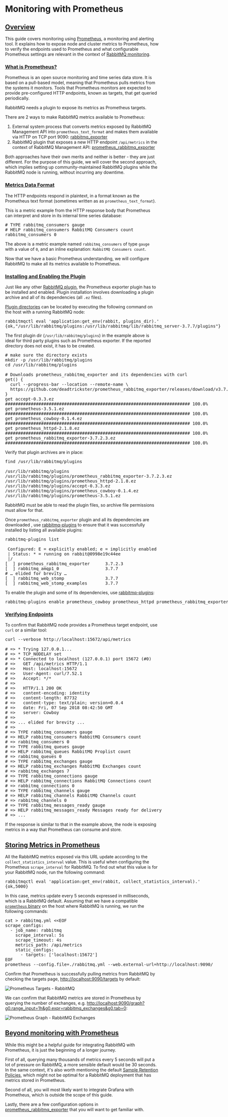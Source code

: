 # Monitoring with Prometheus

## <a id="overview" class="anchor" href="#overview">Overview</a>

This guide covers monitoring using [Prometheus](https://prometheus.io/),
a monitoring and alerting tool. It explains how to expose node and cluster
metrics to Prometheus, how to verify the endpoints used to Prometheus and
what configurable Prometheus settings are relevant in the context of [RabbitMQ
monitoring](/monitoring.html).

### <a id="what-is-prometheus" class="anchor" href="#what-is-prometheus">What is Prometheus?</a>

Prometheus is an open source monitoring and time series data store.
It is based on a pull-based model, meaning that Prometheus pulls metrics from the
systems it monitors. Tools that Prometheus monitors are expected to provide pre-configured HTTP
endpoints, known as targets, that get queried periodically.


RabbitMQ needs a plugin to expose its metrics as Prometheus targets.

There are 2 ways to make RabbitMQ metrics available to Prometheus:

1. External system process that converts metrics exposed by RabbitMQ Management
   API into `prometheus_text_format` and makes them available via HTTP on TCP
   port 9090: [rabbitmq_exporter](https://github.com/kbudde/rabbitmq_exporter)
1. RabbitMQ plugin that exposes a new HTTP endpoint `/api/metrics` in the
   context of RabbitMQ Management API:
   [prometheus_rabbitmq_exporter](https://github.com/deadtrickster/prometheus_rabbitmq_exporter)

Both approaches have their own merits and neither is better - they are just
different.  For the purpose of this guide, we will cover the second approach,
which implies setting up community-maintained RabbitMQ plugins while the
RabbitMQ node is running, without incurring any downtime.

### <a id="prometheus-data-format" class="anchor" href="#prometheus-data-format">Metrics Data Format</a>

The HTTP endpoints respond in plaintext, in a format known as
the Prometheus text format (sometimes written as as `prometheus_text_format`).

This is a metric example from the HTTP response body
that Prometheus can interpret and store in its internal time series database:

<pre class="sourcecode sh">
# TYPE rabbitmq_consumers gauge
# HELP rabbitmq_consumers RabbitMQ Consumers count
rabbitmq_consumers 0
</pre>

The above is a metric example named `rabbitmq_consumers` of type `gauge` with a
value of `0`, and an inline explanation: `RabbitMQ Consumers count`.

Now that we have a basic Prometheus understanding, we will configure RabbitMQ
to make all its metrics available to Prometheus.


### <a id="installation" class="anchor" href="#installation">Installing and Enabling the Plugin</a>

Just like any other [RabbitMQ plugin](./plugins.html), the Prometheus exporter plugin has to be
installed and enabled. Plugin installation involves downloading a plugin archive and all of its dependencies
(all `.ez` files).

[Plugin directories](/plugins.html#plugin-directories) can be located by executing the following command on the host
with a running RabbitMQ node:

<pre class="sourcecode sh">
rabbitmqctl eval 'application:get_env(rabbit, plugins_dir).'
{ok,"/usr/lib/rabbitmq/plugins:/usr/lib/rabbitmq/lib/rabbitmq_server-3.7.7/plugins"}
</pre>

The first plugin dir (`/usr/lib/rabbitmq/plugins`) in the example above is ideal for third party plugins
such as Prometheus exporter. If the reported directory does not exist, it has to be created.

<pre class="sourcecode sh">
# make sure the directory exists
mkdir -p /usr/lib/rabbitmq/plugins
cd /usr/lib/rabbitmq/plugins

# Downloads prometheus_rabbitmq_exporter and its dependencies with curl
get() {
  curl --progress-bar --location --remote-name \
  https://github.com/deadtrickster/prometheus_rabbitmq_exporter/releases/download/v3.7.2.3/$1
}
get accept-0.3.3.ez
######################################################################## 100.0%
get prometheus-3.5.1.ez
######################################################################## 100.0%
get prometheus_cowboy-0.1.4.ez
######################################################################## 100.0%
get prometheus_httpd-2.1.8.ez
######################################################################## 100.0%
get prometheus_rabbitmq_exporter-3.7.2.3.ez
######################################################################## 100.0%
</pre>

Verify that plugin archives are in place:

<pre class="sourcecode sh">
find /usr/lib/rabbitmq/plugins

/usr/lib/rabbitmq/plugins
/usr/lib/rabbitmq/plugins/prometheus_rabbitmq_exporter-3.7.2.3.ez
/usr/lib/rabbitmq/plugins/prometheus_httpd-2.1.8.ez
/usr/lib/rabbitmq/plugins/accept-0.3.3.ez
/usr/lib/rabbitmq/plugins/prometheus_cowboy-0.1.4.ez
/usr/lib/rabbitmq/plugins/prometheus-3.5.1.ez
</pre>

RabbitMQ must be able to read the plugin files, so archive file permissions must allow
for that.

Once `prometheus_rabbitmq_exporter` plugin and all its dependencies are
downloaded , use [rabbitmq-plugins](/cli.html) to ensure that it was
successfully installed by listing all available plugins:

<pre class="sourcecode sh">
rabbitmq-plugins list

 Configured: E = explicitly enabled; e = implicitly enabled
 | Status: * = running on rabbit@0998e19c44ee
 |/
[  ] prometheus_rabbitmq_exporter      3.7.2.3
[  ] rabbitmq_amqp1_0                  3.7.7
# … elided for brevity …
[  ] rabbitmq_web_stomp                3.7.7
[  ] rabbitmq_web_stomp_examples       3.7.7
</pre>

To enable the plugin and some of its dependencies, use <a href="/cli.html">rabbitmq-plugins</a>:

<pre class="sourcecode sh">
rabbitmq-plugins enable prometheus_cowboy prometheus_httpd prometheus_rabbitmq_exporter
</pre>

### <a id="verify" class="anchor" href="#verify">Verifying Endpoints</a>

To confirm that RabbitMQ node provides a Prometheus target endpoint,
use <code>curl</code> or a similar tool:

<pre class="sourcecode sh">
curl --verbose http://localhost:15672/api/metrics

# => * Trying 127.0.0.1...
# => * TCP_NODELAY set
# => * Connected to localhost (127.0.0.1) port 15672 (#0)
# =>   GET /api/metrics HTTP/1.1
# =>   Host: localhost:15672
# =>   User-Agent: curl/7.52.1
# =>   Accept: */*
# =>
# =>   HTTP/1.1 200 OK
# =>   content-encoding: identity
# =>   content-length: 87732
# =>   content-type: text/plain; version=0.0.4
# =>   date: Fri, 07 Sep 2018 08:42:50 GMT
# =>   server: Cowboy
# =>
# => ... elided for brevity ...
# =>
# => TYPE rabbitmq_consumers gauge
# => HELP rabbitmq_consumers RabbitMQ Consumers count
# => rabbitmq_consumers 0
# => TYPE rabbitmq_queues gauge
# => HELP rabbitmq_queues RabbitMQ Proplist count
# => rabbitmq_queues 0
# => TYPE rabbitmq_exchanges gauge
# => HELP rabbitmq_exchanges RabbitMQ Exchanges count
# => rabbitmq_exchanges 7
# => TYPE rabbitmq_connections gauge
# => HELP rabbitmq_connections RabbitMQ Connections count
# => rabbitmq_connections 0
# => TYPE rabbitmq_channels gauge
# => HELP rabbitmq_channels RabbitMQ Channels count
# => rabbitmq_channels 0
# => TYPE rabbitmq_messages_ready gauge
# => HELP rabbitmq_messages_ready Messages ready for delivery
# => ...
</pre>

If the response is similar to that in the example above, the node is exposing metrics in a way that
Prometheus can consume and store.


## <a id="store-metrics-in-prometheus" class="anchor" href="#store-metrics-in-prometheus">Storing Metrics in Prometheus</a>

All the RabbitMQ metrics exposed via this URL update according to the
`collect_statistics_interval` value.  This is useful when configuring the
Prometheus `scrape_interval` for RabbitMQ.  To find out what this value is for
your RabbitMQ node, run the following command:

<pre class="sourcecode sh">
rabbitmqctl eval 'application:get_env(rabbit, collect_statistics_interval).'
{ok,5000}
</pre>

In this case, metrics update every 5 seconds expressed in milliseconds, which
is a RabbitMQ default.  Assuming that we have a compatible [`prometheus`
binary](https://prometheus.io/docs/prometheus/latest/installation/) on the host
where RabbitMQ is running, we run the following commands:

<pre class="sourcecode sh">
cat &gt; rabbitmq.yml &lt;&lt;EOF
scrape_configs:
  - job_name: rabbitmq
    scrape_interval: 5s
    scrape_timeout: 4s
    metrics_path: /api/metrics
    static_configs:
      - targets: ['localhost:15672']
EOF
prometheus --config.file=./rabbitmq.yml --web.external-url=http://localhost:9090/
</pre>

Confirm that Prometheus is successfully pulling metrics from RabbitMQ by
checking the targets page,
[http://localhost:9090/targets](http://localhost:9090/targets) by default:

![Prometheus Targets - RabbitMQ](/img/prometheus-rabbitmq-target.png)

We can confirm that RabbitMQ metrics are stored in Prometheus by querying the
number of exchanges, e.g.
[http://localhost:9090/graph?g0.range_input=1h&g0.expr=rabbitmq_exchanges&g0.tab=0](http://localhost:9090/graph?g0.range_input=1h&g0.expr=rabbitmq_exchanges&g0.tab=0):

![Prometheus Graph - RabbitMQ Exchanges](/img/prometheus-rabbitmq-exchanges-graph.png)

## <a id="beyond-prometheus-monitoring" class="anchor" href="#beyond-prometheus-monitoring">Beyond monitoring with Prometheus</a>

While this might be a helpful guide for integrating RabbitMQ with Prometheus,
it is just the beginning of a longer journey.

First of all, querying many thousands of metrics every 5 seconds will put a lot
of pressure on RabbitMQ, a more sensible default would be 30 seconds. In the
same context, it's also worth mentioning the default [Sample Retention
Policies](http://www.rabbitmq.com/management.html#sample-retention), which
might not be optimal for a RabbitMQ deployment that has metrics stored in
Prometheus.

Second of all, you will most likely want to integrate Grafana with Prometheus,
which is outside the scope of this guide.

Lastly, there are a few configuration options in
[prometheus_rabbitmq_exporter](https://github.com/deadtrickster/prometheus_rabbitmq_exporter#configuration)
that you will want to get familiar with.

